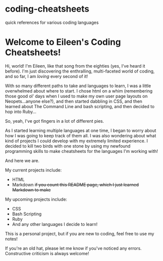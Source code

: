 # coding-cheatsheets
quick references for various coding languages

Welcome to Eileen's Coding Cheatsheets!
=================================================

Hi, world!  I'm Eileen, like that song from the eighties (yes, I've heard it before).  I'm just discovering the enthralling, multi-faceted world of coding, and so far, I am _loving_ every second of it!

With so many different paths to take and languages to learn, I was a little overwhelmed about where to start.  I chose html on a whim (remembering those good ol' days when I used to make my own user page layouts on Neopets...anyone else?), and then started dabbling in CSS, and then learned about The Command Line and bash scripting, and then decided to hop into Ruby...

So, yeah, I've got fingers in a lot of different pies.

As I started learning multiple languages at one time, I began to worry about how I was going to keep track of them all.  I was also wondering about what kind of projects I could develop with my extremely limited experience.  I decided to kill two birds with one stone by using my newfound programming skills to make cheatsheets for the languages I'm working with! 

And here we are.

My current projects include:

  * HTML
  * Markdown ~~if you count this README page, which I just learned Markdown to make~~

My upcoming projects include:

  * CSS
  * Bash Scripting
  * Ruby
  * And any other languages I decide to learn!

This is a personal project, but if you are new to coding, feel free to use my notes!

If you're an old hat, please let me know if you've noticed any errors.  Constructive criticism is always welcome!
